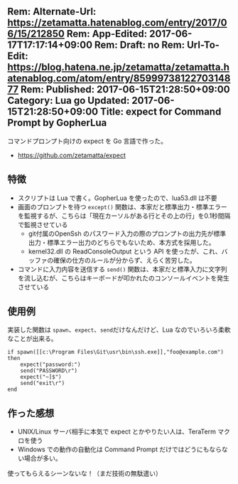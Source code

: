Rem: Alternate-Url: https://zetamatta.hatenablog.com/entry/2017/06/15/212850
Rem: App-Edited: 2017-06-17T17:17:14+09:00
Rem: Draft: no
Rem: Url-To-Edit: https://blog.hatena.ne.jp/zetamatta/zetamatta.hatenablog.com/atom/entry/8599973812270314877
Rem: Published: 2017-06-15T21:28:50+09:00
Category: Lua go
Updated: 2017-06-15T21:28:50+09:00
Title: expect for Command Prompt by GopherLua
---
コマンドプロンプト向けの expect を Go 言語で作った。

- https://github.com/zetamatta/expect

特徴
----

- スクリプトは Lua で書く。GopherLua を使ったので、lua53.dll は不要
- 画面のプロンプトを待つ `except()` 関数は、本家だと標準出力・標準エラーを監視するが、こちらは「現在カーソルがある行とその上の行」を0.1秒間隔で監視させている
     - git付属のOpenSsh のパスワード入力の際のプロンプトの出力先が標準出力・標準エラー出力のどちらでもないため、本方式を採用した。
     - kernel32.dll の ReadConsoleOutput という API を使ったが、これ、バッファの確保の仕方のルールが分からず、えらく苦労した。
- コマンドに入力内容を送信する `send()` 関数は、本家だと標準入力に文字列を流し込むが、こちらはキーボードが叩かれたのコンソールイベントを発生させている

使用例
-------

実装した関数は `spawn`、`expect`、`send`だけなんだけど、Lua なのでいろいろ柔軟なことが出来る。

```
if spawn([[c:\Program Files\Git\usr\bin\ssh.exe]],"foo@example.com") then
    expect("password:")
    send("PASSWORD\r")
    expect("~]$")
    send("exit\r")
end
```

作った感想
-----------

- UNIX/Linux サーバ相手に本気で expect とかやりたい人は、TeraTerm マクロを使う
- Windows での動作の自動化は Command Prompt だけではどうにもならない場合が多い。

使ってもらえるシーンないな！（まだ技術の無駄遣い）

